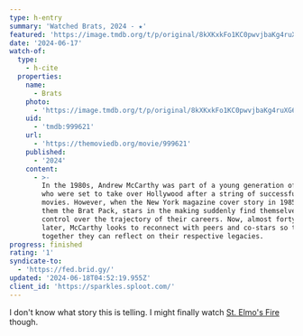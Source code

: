 ```yaml
---
type: h-entry
summary: 'Watched Brats, 2024 - ★'
featured: 'https://image.tmdb.org/t/p/original/8kXKxkFo1KC0pwvjbaKg4ruXG6J.jpg'
date: '2024-06-17'
watch-of:
  type:
    - h-cite
  properties:
    name:
      - Brats
    photo:
      - 'https://image.tmdb.org/t/p/original/8kXKxkFo1KC0pwvjbaKg4ruXG6J.jpg'
    uid:
      - 'tmdb:999621'
    url:
      - 'https://themoviedb.org/movie/999621'
    published:
      - '2024'
    content:
      - >-
        In the 1980s, Andrew McCarthy was part of a young generation of actors
        who were set to take over Hollywood after a string of successful teen
        movies. However, when the New York magazine cover story in 1985 dubs
        them the Brat Pack, stars in the making suddenly find themselves losing
        control over the trajectory of their careers. Now, almost forty years
        later, McCarthy looks to reconnect with peers and co-stars so that
        together they can reflect on their respective legacies.
progress: finished
rating: '1'
syndicate-to:
  - 'https://fed.brid.gy/'
updated: '2024-06-18T04:52:19.955Z'
client_id: 'https://sparkles.sploot.com/'
---
```

I don't know what story this is telling. I might finally watch [St. Elmo's Fire](https://themoviedb.org/movie/11557) though.
